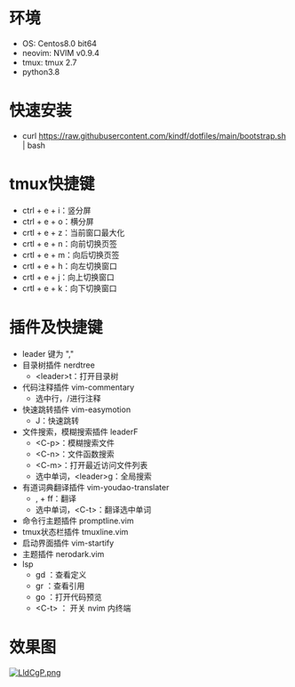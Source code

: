 # 环境
  * OS: Centos8.0 bit64
  * neovim: NVIM v0.9.4
  * tmux: tmux 2.7
  * python3.8

# 快速安装
  * curl https://raw.githubusercontent.com/kindf/dotfiles/main/bootstrap.sh | bash

# tmux快捷键
  * ctrl + e + i：竖分屏
  * ctrl + e + o：横分屏
  * crtl + e + z：当前窗口最大化
  * crtl + e + n：向前切换页签
  * crtl + e + m：向后切换页签
  * crtl + e + h：向左切换窗口
  * crtl + e + j：向上切换窗口
  * crtl + e + k：向下切换窗口

# 插件及快捷键
  * leader 键为 ","
  * 目录树插件 nerdtree
    * \<leader\>t：打开目录树
  * 代码注释插件 vim-commentary
    * 选中行，/进行注释
  * 快速跳转插件 vim-easymotion
    * J：快速跳转
  * 文件搜索，模糊搜索插件 leaderF
    * \<C-p\>：模糊搜索文件
    * \<C-n\>：文件函数搜索
    * \<C-m\>：打开最近访问文件列表
    * 选中单词，\<leader\>g：全局搜索
  * 有道词典翻译插件 vim-youdao-translater
    * , + ff：翻译
    * 选中单词，\<C-t\>：翻译选中单词
  * 命令行主题插件 promptline.vim
  * tmux状态栏插件 tmuxline.vim
  * 启动界面插件 vim-startify
  * 主题插件 nerodark.vim
  * lsp
    * gd ：查看定义
    * gr ：查看引用
    * go ：打开代码预览
    * \<C-t\> ： 开关 nvim 内终端

# 效果图
[![LldCgP.png](https://s1.ax1x.com/2022/04/14/LldCgP.png)](https://imgtu.com/i/LldCgP)
